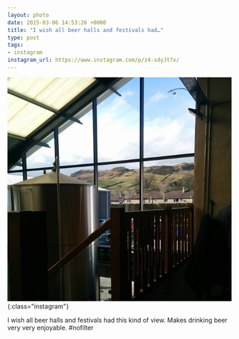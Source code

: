 ```yaml
---
layout: photo
date: 2015-03-06 14:53:26 +0000
title: "I wish all beer halls and festivals had…"
type: post
tags:
- instagram
instagram_url: https://www.instagram.com/p/z4-sdyJt7x/
---
```


![Instagram - z4-sdyJt7x](/img/z4-sdyJt7x.jpg){:class="instagram"}

I wish all beer halls and festivals had this kind of view. Makes drinking beer very very enjoyable. #nofilter
